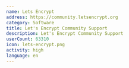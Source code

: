 ```yaml
---
name: Lets Encrypt
address: https://community.letsencrypt.org
category: Software
title: Let's Encrypt Community Support
description: Let's Encrypt Community Support
userCount: 63310
icon: lets-encrypt.png
activity: high
language: en
---
```

